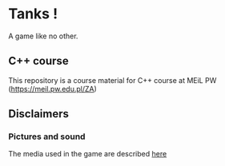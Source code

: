 # Tanks !

A game like no other.

## C++ course

This repository is a course material for C++ course at MEiL PW (https://meil.pw.edu.pl/ZA)

## Disclaimers

### Pictures and sound

The media used in the game are described [here](ccfd/tanks/blob/master/media/README.md)